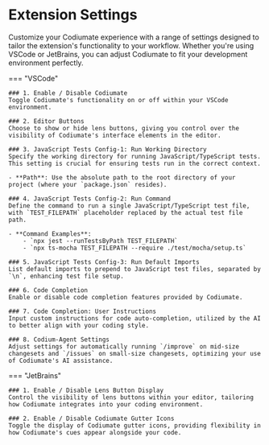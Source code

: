 # Extension Settings

Customize your Codiumate experience with a range of settings designed to tailor the extension's functionality to your workflow. Whether you're using VSCode or JetBrains, you can adjust Codiumate to fit your development environment perfectly.

=== "VSCode"

    ### 1. Enable / Disable Codiumate
    Toggle Codiumate's functionality on or off within your VSCode environment.

    ### 2. Editor Buttons
    Choose to show or hide lens buttons, giving you control over the visibility of Codiumate's interface elements in the editor.

    ### 3. JavaScript Tests Config-1: Run Working Directory
    Specify the working directory for running JavaScript/TypeScript tests. This setting is crucial for ensuring tests run in the correct context.
    
    - **Path**: Use the absolute path to the root directory of your project (where your `package.json` resides).

    ### 4. JavaScript Tests Config-2: Run Command
    Define the command to run a single JavaScript/TypeScript test file, with `TEST_FILEPATH` placeholder replaced by the actual test file path.
    
    - **Command Examples**:
        - `npx jest --runTestsByPath TEST_FILEPATH`
        - `npx ts-mocha TEST_FILEPATH --require ./test/mocha/setup.ts`

    ### 5. JavaScript Tests Config-3: Run Default Imports
    List default imports to prepend to JavaScript test files, separated by `\n`, enhancing test file setup.

    ### 6. Code Completion
    Enable or disable code completion features provided by Codiumate.

    ### 7. Code Completion: User Instructions
    Input custom instructions for code auto-completion, utilized by the AI to better align with your coding style.

    ### 8. Codium-Agent Settings
    Adjust settings for automatically running `/improve` on mid-size changesets and `/issues` on small-size changesets, optimizing your use of Codiumate's AI assistance.


=== "JetBrains"

    ### 1. Enable / Disable Lens Button Display
    Control the visibility of lens buttons within your editor, tailoring how Codiumate integrates into your coding environment.

    ### 2. Enable / Disable Codiumate Gutter Icons
    Toggle the display of Codiumate gutter icons, providing flexibility in how Codiumate's cues appear alongside your code.
